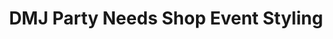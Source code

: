 ---
title: "DMJ Party Needs Shop Event Styling"
url: /tarlac/dmj-party-needs-shop-event-styling/
shop: Partyzubehör
---